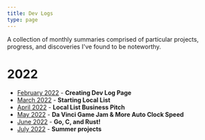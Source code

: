 ```yaml
---
title: Dev Logs
type: page
---
```


A collection of monthly summaries comprised of particular projects, progress, and discoveries I've found to be noteworthy.

# 2022
- [February 2022](/devlogs/february-2022) - **Creating Dev Log Page**
- [March 2022](/devlogs/march-2022) - **Starting Local List**
- [April 2022](/devlogs/april-2022) - **Local List Business Pitch**
- [May 2022](/devlogs/may-2022) - **Da Vinci Game Jam & More Auto Clock Speed**
- [June 2022](/devlogs/june-2022) - **Go, C, and Rust!**
- [July 2022](/devlogs/july-2022) - **Summer projects**
